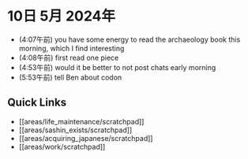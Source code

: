 # 10日 5月 2024年
- (4:07午前) you have some energy to read the archaeology book this morning, which I find interesting
- (4:08午前) first read one piece
- (4:53午前) would it be better to not post chats early morning
- (5:53午前) tell Ben about codon



 



## Quick Links
- [[areas/life_maintenance/scratchpad]]
- [[areas/sashin_exists/scratchpad]]
- [[areas/acquiring_japanese/scratchpad]]
- [[areas/work/scratchpad]]
